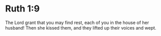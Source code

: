 # Ruth 1:9

The Lord grant that you may find rest, each of you in the house of her husband! Then she kissed them, and they lifted up their voices and wept.

